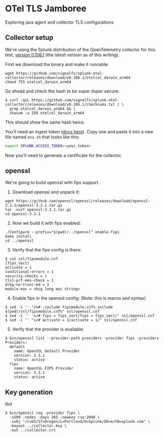 # OTel TLS Jamboree

Exploring java agent and collector TLS configurations

## Collector setup

We're using the Splunk distribution of the OpenTelemetry collector for this test, 
[version 0.106.1](https://github.com/signalfx/splunk-otel-collector/releases/tag/v0.106.1) 
(the latest version as of this writing).

First we download the binary and make it runnable:
```
wget https://github.com/signalfx/splunk-otel-collector/releases/download/v0.106.1/otelcol_darwin_arm64
chmod 755 otelcol_darwin_arm64
```

Go ahead and check the hash to be super duper secure:
```
$ curl -qsL https://github.com/signalfx/splunk-otel-collector/releases/download/v0.106.1/checksums.txt | \
  grep otelcol_darwin_arm64 && \
  shasum -a 256 otelcol_darwin_arm64
```
This should show the same hash twice.

You'll need an ingest token ([docs here](https://docs.splunk.com/observability/en/admin/authentication/authentication-tokens/org-tokens.html)). 
Copy one and paste it into a new file named `env.sh` that looks like this:

```bash
export SPLUNK_ACCESS_TOKEN=<your_token>
```

Now you'll need to generate a certificate for the collector.

## openssl

We're going to build openssl with fips support.

1. Download openssl and unpack it:
```
wget https://github.com/openssl/openssl/releases/download/openssl-3.3.1/openssl-3.3.1.tar.gz
tar -xvzf openssl-3.3.1.tar.gz
cd openssl-3.3.1
```
2. Now we build it with fips enabled:
 ```
./Configure --prefix="$(pwd)/../openssl" enable-fips
make install
cd ../openssl
```
3. Verify that the fips config is there:
```
$ cat ssl/fipsmodule.cnf
[fips_sect]
activate = 1
conditional-errors = 1
security-checks = 1
tls1-prf-ems-check = 1
drbg-no-trunc-md = 1
module-mac = <big long mac string>
```
4. Enable fips in the openssl config:
 (Note: this is macos sed syntax)
```
$ sed -i '' "s%# .include fipsmodule.cnf%.include $(pwd)/ssl/fipsmodule.cnf%" ssl/openssl.cnf
$ sed -i '' 's/# fips = fips_sect/fips = fips_sect/' ssl/openssl.cnf
$ sed -i '' "s/# activate = 1/activate = 1/" ssl/openssl.cnf
```
5. Verify that the provider is available:
```
$ bin/openssl list --provider-path providers -provider fips -providers
Providers:
  default
    name: OpenSSL Default Provider
    version: 3.3.1
    status: active
  fips
    name: OpenSSL FIPS Provider
    version: 3.3.1
    status: active
```

## Key generation

tbd
```
$ bin/openssl req -provider fips \
  -x509 -nodes -days 365 -newkey rsa:2048 \
  -subj "/C=US/ST=Oregon/L=Portland/O=Splunk/OU=e/CN=splunk.com" \
  -keyout ../collector.key \
  -out ../collector.crt 
```
